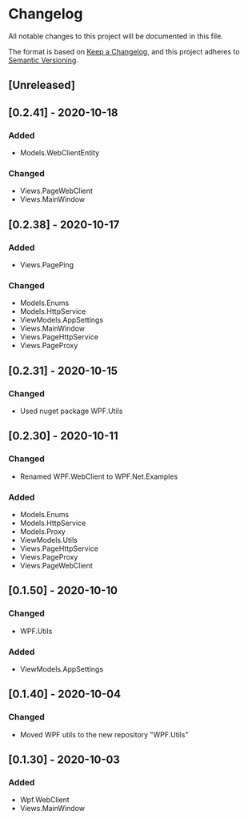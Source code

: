# Changelog
All notable changes to this project will be documented in this file.

The format is based on [Keep a Changelog](https://keepachangelog.com/en/1.0.0/),
and this project adheres to [Semantic Versioning](https://semver.org/spec/v2.0.0.html).

## [Unreleased]

## [0.2.41] - 2020-10-18
### Added
- Models.WebClientEntity
### Changed
- Views.PageWebClient
- Views.MainWindow

## [0.2.38] - 2020-10-17
### Added
- Views.PagePing
### Changed
- Models.Enums
- Models.HttpService
- ViewModels.AppSettings
- Views.MainWindow
- Views.PageHttpService
- Views.PageProxy

## [0.2.31] - 2020-10-15
### Changed
- Used nuget package WPF.Utils

## [0.2.30] - 2020-10-11
### Changed
- Renamed WPF.WebClient to WPF.Net.Examples
### Added
- Models.Enums
- Models.HttpService
- Models.Proxy
- ViewModels.Utils
- Views.PageHttpService
- Views.PageProxy
- Views.PageWebClient

## [0.1.50] - 2020-10-10
### Changed
- WPF.Utils
### Added
- ViewModels.AppSettings

## [0.1.40] - 2020-10-04
### Changed
- Moved WPF utils to the new repository "WPF.Utils"

## [0.1.30] - 2020-10-03
### Added
- Wpf.WebClient
- Views.MainWindow
